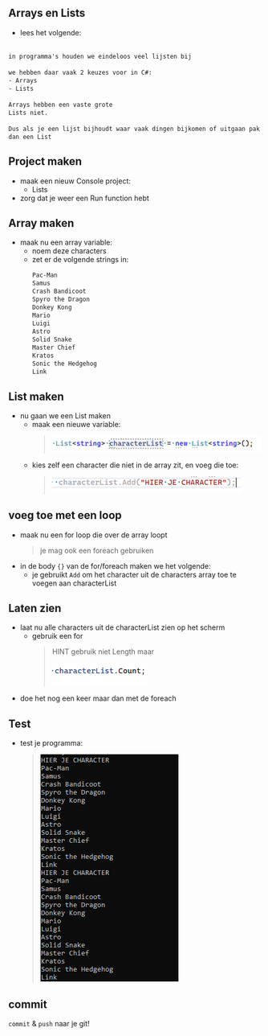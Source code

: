 ## Arrays en Lists

- lees het volgende:
```

in programma's houden we eindeloos veel lijsten bij

we hebben daar vaak 2 keuzes voor in C#:
- Arrays
- Lists

Arrays hebben een vaste grote
Lists niet.

Dus als je een lijst bijhoudt waar vaak dingen bijkomen of uitgaan pak dan een List
```


## Project maken

- maak een nieuw Console project:
    - Lists
- zorg dat je weer een Run function hebt


## Array maken

- maak nu een array variable:
    - noem deze characters
    - zet er de volgende strings in:
        ```
        Pac-Man
        Samus
        Crash Bandicoot
        Spyro the Dragon
        Donkey Kong
        Mario
        Luigi
        Astro
        Solid Snake
        Master Chief
        Kratos
        Sonic the Hedgehog
        Link
        ```

## List maken

- nu gaan we een List maken
    - maak een nieuwe variable:
        > ![](img/characterlist.PNG)
    - kies zelf een character die niet in de array zit, en voeg die toe:
        > ![](img/add.PNG)

## voeg toe met een loop

- maak nu een for loop die over de array loopt
    > je mag ook een foreach gebruiken
- in de body `{}` van de for/foreach maken we het volgende:
    - je gebruikt `Add` om het character uit de characters array toe te voegen aan characterList 

## Laten zien

- laat nu alle characters uit de characterList zien op het scherm
    - gebruik een for
        > HINT gebruik niet Length maar 
        >   
        > ![](img/count.PNG)
- doe het nog een keer maar dan met de foreach

## Test

- test je programma:
    > ![](img/testlist.PNG)

## commit

`commit` & `push` naar je git! 